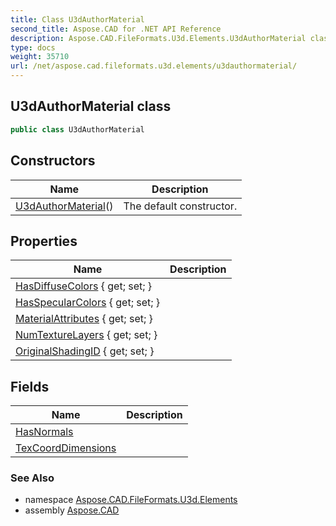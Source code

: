 ```yaml
---
title: Class U3dAuthorMaterial
second_title: Aspose.CAD for .NET API Reference
description: Aspose.CAD.FileFormats.U3d.Elements.U3dAuthorMaterial class. 
type: docs
weight: 35710
url: /net/aspose.cad.fileformats.u3d.elements/u3dauthormaterial/
---
```

## U3dAuthorMaterial class

```csharp
public class U3dAuthorMaterial
```

## Constructors

| Name | Description |
| --- | --- |
| [U3dAuthorMaterial](u3dauthormaterial/)() | The default constructor. |

## Properties

| Name | Description |
| --- | --- |
| [HasDiffuseColors](../../aspose.cad.fileformats.u3d.elements/u3dauthormaterial/hasdiffusecolors/) { get; set; } |  |
| [HasSpecularColors](../../aspose.cad.fileformats.u3d.elements/u3dauthormaterial/hasspecularcolors/) { get; set; } |  |
| [MaterialAttributes](../../aspose.cad.fileformats.u3d.elements/u3dauthormaterial/materialattributes/) { get; set; } |  |
| [NumTextureLayers](../../aspose.cad.fileformats.u3d.elements/u3dauthormaterial/numtexturelayers/) { get; set; } |  |
| [OriginalShadingID](../../aspose.cad.fileformats.u3d.elements/u3dauthormaterial/originalshadingid/) { get; set; } |  |

## Fields

| Name | Description |
| --- | --- |
| [HasNormals](../../aspose.cad.fileformats.u3d.elements/u3dauthormaterial/hasnormals/) |  |
| [TexCoordDimensions](../../aspose.cad.fileformats.u3d.elements/u3dauthormaterial/texcoorddimensions/) |  |

### See Also

* namespace [Aspose.CAD.FileFormats.U3d.Elements](../../aspose.cad.fileformats.u3d.elements/)
* assembly [Aspose.CAD](../../)


